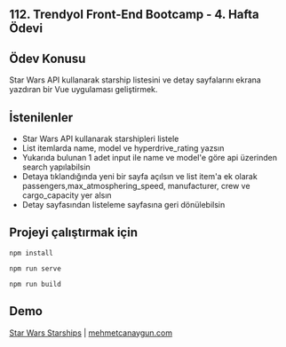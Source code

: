 ## 112. Trendyol Front-End Bootcamp - 4. Hafta Ödevi

## Ödev Konusu

Star Wars API kullanarak starship listesini ve detay sayfalarını ekrana yazdıran bir Vue uygulaması geliştirmek.

## İstenilenler

- Star Wars API kullanarak starshipleri listele
- List itemlarda name, model ve hyperdrive_rating yazsın
- Yukarıda bulunan 1 adet input ile name ve model'e göre api üzerinden search yapılabilsin
- Detaya tıklandığında yeni bir sayfa açılsın ve list item'a ek olarak passengers,max_atmosphering_speed, manufacturer, crew ve cargo_capacity yer alsın
- Detay sayfasından listeleme sayfasına geri dönülebilsin

## Projeyi çalıştırmak için

```
npm install
```

```
npm run serve
```

```
npm run build
```

## Demo

[Star Wars Starships](https://mca-fe-bootcamp-starwars-starships.netlify.app/) | [mehmetcanaygun.com](https://mehmetcanaygun.com)
